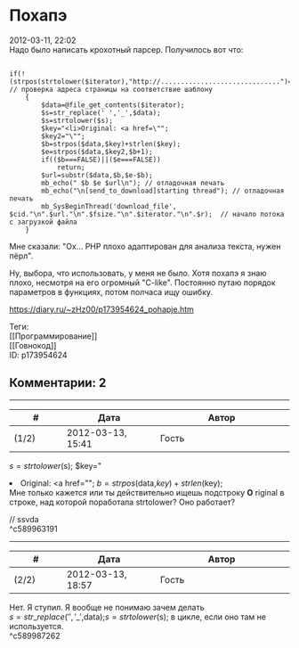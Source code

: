 Похапэ
======

  
2012-03-11, 22:02  
 Надо было написать крохотный парсер. Получилось вот что:   
 
```
  
if(!(strpos(strtolower($iterator),"http://..............................")===FALSE)) // проверка адреса страницы на соответствие шаблону
	{
		$data=@file_get_contents($iterator);
		$s=str_replace(' ','_',$data);
		$s=strtolower($s);
		$key="<li>Original: <a href=\"";
		$key2="\"";
		$b=strpos($data,$key)+strlen($key);
		$e=strpos($data,$key2,$b+1);
		if(($b===FALSE)||($e===FALSE))
			return;
		$url=substr($data,$b,$e-$b);
		mb_echo(" $b $e $url\n"); // отладочная печать
		mb_echo("\n[send_to_download]starting thread"); // отладочная печать
		mb_SysBeginThread('download_file', $cid."\n".$url."\n".$fsize."\n".$iterator."\n".$r);	// начало потока с загрузкой файла
	}  

```
   
 Мне сказали: "Ох... PHP плохо адаптирован для анализа текста, нужен пёрл".   
   
 Ну, выбора, что использовать, у меня не было. Хотя похапэ я знаю плохо, несмотря на его огромный "C-like". Постоянно путаю порядок параметров в функциях, потом полчаса ищу ошибку.   
  
<https://diary.ru/~zHz00/p173954624_pohapje.htm>  
  
Теги:  
[[Программирование]]  
[[Говнокод]]  
ID: p173954624  


Комментарии: 2
--------------

  


---



|         #         |              Дата              |                     Автор                     |           ID           |
| --- | --- | --- | --- |
| (1/2) | 2012-03-13, 15:41 | Гость | c589963191 |

  
  $s=strtolower($s); $key="<li>Original: <a href=\""; $b=strpos($data,$key)+strlen($key);   
 Мне только кажется или ты действительно ищешь подстроку  **O**  riginal в строке, над которой поработала strtolower? Оно работает?   
   
 // ssvda   
 ^c589963191

---



|         #         |              Дата              |                     Автор                     |           ID           |
| --- | --- | --- | --- |
| (2/2) | 2012-03-13, 18:57 | Гость | c589987262 |

  
 Нет. Я ступил. Я вообще не понимаю зачем делать   
 $s=str\_replace(' ','\_',$data);$s=strtolower($s); в цикле, если оно там не используется.   
 ^c589987262